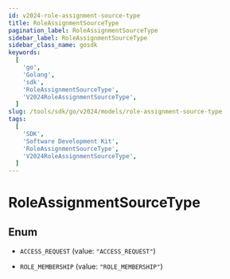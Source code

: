 ```yaml
---
id: v2024-role-assignment-source-type
title: RoleAssignmentSourceType
pagination_label: RoleAssignmentSourceType
sidebar_label: RoleAssignmentSourceType
sidebar_class_name: gosdk
keywords:
  [
    'go',
    'Golang',
    'sdk',
    'RoleAssignmentSourceType',
    'V2024RoleAssignmentSourceType',
  ]
slug: /tools/sdk/go/v2024/models/role-assignment-source-type
tags:
  [
    'SDK',
    'Software Development Kit',
    'RoleAssignmentSourceType',
    'V2024RoleAssignmentSourceType',
  ]
---
```


# RoleAssignmentSourceType

## Enum

- `ACCESS_REQUEST` (value: `"ACCESS_REQUEST"`)

- `ROLE_MEMBERSHIP` (value: `"ROLE_MEMBERSHIP"`)
